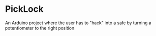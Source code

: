 # PickLock
An Arduino project where the user has to "hack" into a safe by turning a potentiometer to the right position
